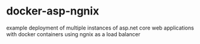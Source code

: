 # docker-asp-ngnix
example deployment of multiple instances of asp.net core web applications with docker containers using ngnix as a load balancer

